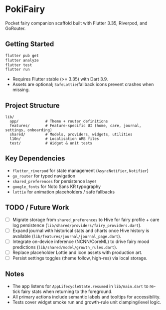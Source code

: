 ﻿# PokiFairy

Pocket fairy companion scaffold built with Flutter 3.35, Riverpod, and GoRouter.

## Getting Started

```bash
flutter pub get
flutter analyze
flutter test
flutter run
```

- Requires Flutter stable (>= 3.35) with Dart 3.9.
- Assets are optional; `SafeLottie`/fallback icons prevent crashes when missing.

## Project Structure

```
lib/
  app/            # Theme + router definitions
  features/       # Feature-specific UI (home, care, journal, settings, onboarding)
  shared/         # Models, providers, widgets, utilities
  l10n/           # Localisation ARB files
  test/           # Widget & unit tests
```

## Key Dependencies

- `flutter_riverpod` for state management (`AsyncNotifier`, `Notifier`)
- `go_router` for typed navigation
- `shared_preferences` for persistence layer
- `google_fonts` for Noto Sans KR typography
- `lottie` for animation placeholders / safe fallbacks

## TODO / Future Work

- [ ] Migrate storage from `shared_preferences` to Hive for fairy profile + care log persistence (`lib/shared/providers/fairy_providers.dart`).
- [ ] Expand journal with historical stats and charts once Hive history is available (`lib/features/journal/journal_page.dart`).
- [ ] Integrate on-device inference (NCNN/CoreML) to drive fairy mood predictions (`lib/shared/model/growth_rules.dart`).
- [ ] Replace placeholder Lottie and icon assets with production art.
- [ ] Persist settings toggles (theme follow, high-res) via local storage.

## Notes

- The app listens for `AppLifecycleState.resumed` in `lib/main.dart` to re-tick fairy stats when returning to the foreground.
- All primary actions include semantic labels and tooltips for accessibility.
- Tests cover widget smoke run and growth-rule unit clamping/level logic.
